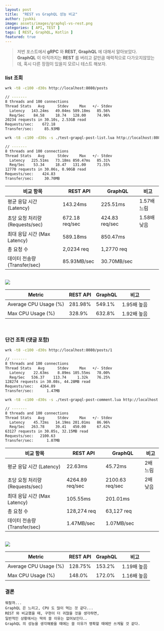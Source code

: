 ```yaml
---
layout: post
title:  "REST vs GraphQL 성능 비교"
author: jyukki
image: assets/images/graphql-vs-rest.png
categories: [ API, TEST ]
tags: [ REST, GraphQL, Kotlin ]
featured: true
---
```

> 저번 포스트에서 **gRPC** 와 **REST**, **GraphQL** 에 대해서 알아보았다. <br>
> **GraphQL** 이 아직까지는 **REST** 를 버리고 갈만큼 매력적으로 다가오지않았는데, 혹시 다른 장점이 있을지 모르니 테스트 해보자.

### list 조회

```bash
wrk -t8 -c100 -d30s http://localhost:8080/posts

// -------
8 threads and 100 connections
Thread Stats   Avg      Stdev     Max   +/- Stdev
  Latency   143.24ms   49.04ms 589.18ms   85.56%
  Req/Sec    84.58     18.74   128.00     74.96%
20234 requests in 30.10s, 2.53GB read
Requests/sec:    672.18
Transfer/sec:     85.93MB
```

```bash
wrk -t8 -c100 -d30s -s ./test-grapql-post-list.lua http://localhost:8080/graphql

// -------
8 threads and 100 connections
Thread Stats   Avg      Stdev     Max   +/- Stdev
  Latency   225.51ms   73.18ms 850.47ms   85.31%
  Req/Sec    53.34     18.47   131.00     71.55%
12770 requests in 30.06s, 0.90GB read
Requests/sec:    424.83
Transfer/sec:     30.70MB
```

| 비교 항목 | REST API | GraphQL | 비고 |
|---|---|---|---|
| 평균 응답 시간 (Latency) | 143.24ms | 225.51ms | 1.57배 느림 |
| 초당 요청 처리량 (Requests/sec) | 672.18 req/sec | 424.83 req/sec | 1.58배 낮음 |
| 최대 응답 시간 (Max Latency) | 589.18ms	 | 850.47ms | |
| 총 요청 수 | 2,0234 req | 1,2770 req |  |
| 데이터 전송량 (Transfer/sec) | 85.93MB/sec | 30.70MB/sec | |

<br>

<img src="{{site.baseurl}}/assets/images/rest-grpc-post-cpu-usage.png">

| Metric | REST API | GraphQL | 비고 |
|---|---|---|---|
| Average CPU Usage (%) | 281.98% | 549.1% | 1.95배 높음 |
| Max CPU Usage (%) | 328.9% | 632.8% | 1.92배 높음 |

<br>

### 단건 조회 (댓글 포함)

```bash
wrk -t8 -c100 -d30s http://localhost:8080/posts/1

// -------
8 threads and 100 connections
Thread Stats   Avg      Stdev     Max   +/- Stdev
  Latency    22.63ms    8.89ms 105.55ms   78.00%
  Req/Sec   536.37    113.74     1.32k    76.25%
128274 requests in 30.08s, 44.28MB read
Requests/sec:   4264.89
Transfer/sec:      1.47MB
```

```bash
wrk -t8 -c100 -d30s -s ./test-grapql-post-comment.lua http://localhost:8080/graphql

// -------
8 threads and 100 connections
Thread Stats   Avg      Stdev     Max   +/- Stdev
  Latency    45.72ms   14.19ms 201.01ms   86.96%
  Req/Sec   263.78     39.41   450.00     67.62%
63127 requests in 30.05s, 32.15MB read
Requests/sec:   2100.63
Transfer/sec:      1.07MB
```

| 비교 항목 | REST API | GraphQL | 비고 |
|---|---|---|---|
| 평균 응답 시간 (Latency) | 22.63ms | 45.72ms | 2배 느림 |
| 초당 요청 처리량 (Requests/sec) | 4264.89 req/sec | 2100.63 req/sec | 2배 낮음 |
| 최대 응답 시간 (Max Latency) | 105.55ms	 | 201.01ms | |
| 총 요청 수 | 128,274 req | 63,127 req |  |
| 데이터 전송량 (Transfer/sec) | 1.47MB/sec | 1.07MB/sec | |

<br>

<img src="{{site.baseurl}}/assets/images/rest-grpc-comment-cpu-usage.png">

| Metric | REST API | GraphQL | 비고 |
|---|---|---|---|
| Average CPU Usage (%) | 128.75%  | 153.2% | 1.19배 높음 |
| Max CPU Usage (%) | 148.0% | 172.0% | 1.16배 높음 |

### 결론

```
뭐랄까...
GraphQL 은 느리고, CPU 도 많이 먹는 것 같다...
REST 와 비교했을 때, 구현이 더 귀찮을 것을 생각하면, 
일반적인 상황에서는 딱히 쓸 이유는 없어보인다..
GraphQL 의 성능을 생각해봤을 때에는 쓸 이유가 명확할 때에만 쓰게될 것 같다.
```